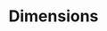 ---
bigquery: https://console.cloud.google.com/bigquery?p=covid-19-dimensions-ai&page=table&d=data&t=publications
contributors: Digital Science, https://www.digital-science.com/
cost: Free for personal, non-commercial use.
description: Dimensions contains more than 100 million publications, ranging from
  articles published in scholarly journals, books and book chapters, to preprints
  and conference proceedings. All publications are contextualized with linked data
  sets, funding, publications, patents, clinical trials, and policy documents. You
  can also view associated categories, funders, institutions, and researcher profiles.
documentation: https://docs.dimensions.ai/bigquery/index.html
last_edit: 04/10/2022, 13:49:36
location: https://www.dimensions.ai/products/free/
maintained_by: Digital Science, https://www.digital-science.com/
schema_fields:
- family_id
- cpc
- conditions
- start_year
- abstract
- funder_orgs
- end_date
- altmetrics
- application_number
- patent_ids
- associated_publication_doi
- registry
- organisation_details
- name
- date_inserted
- embargo_date
- associated_publication_pmid
- priority_year
- book_series_title
- parent_id
- journal_lists
- citation_string
- book_title
- funder_org_state_codes
- active_years
- date
- associated_grant_ids
- ipcr
- original_title
- assignee_orgs
- interventions
- research_org_countries
- acronyms
- volume
- brief_title
- research_org_country_names
- supporting_grant_ids
- category_uoa
- funder_org
- priority_date
- citations
- funding_jpy
- kind
- title
- funder_org_cities
- funder_countries
- category_bra
- filing_year
- filing_status
- address
- research_org_state_names
- citations_count
- publication_date
- family_members_ids
- publisher
- categories
- granted_year
- current_assignee_countries
- conference
- acknowledgements
- relationships
- concepts
- established
- resulting_publication_ids
- external_ids
- pmcid
- inventor_names
- category_icrp_cso
- jurisdiction
- funding_gbp
- expiration_year
- labels
- open_access_categories
- end_year
- original_assignee_countries
- wikipedia_url
- category_icrp_ct
- original_assignee
- license
- mesh_terms
- filing_date
- funding_eur
- category_hrcs_rac
- funding_details
- legal_status
- funding_amount
- research_org_city_names
- category_rcdc
- doi
- year
- subtitles
- researcher_ids
- funding_currency
- granted_date
- links
- language
- date_imported_gbq
- foa_number
- funder_org_acronyms
- id
- pmid
- mesh_headings
- pages
- authors
- family_count
- isbn
- source_id
- expiration_date
- date_print
- acronym
- funding_cny
- publication_year
- journal
- repository_id
- research_org_state_codes
- metrics
- clinical_trial_ids
- phase
- editors
- grant_number
- types
- resulting_publication_doi
- category_hrcs_hc
- open_access_categories_v2
- original_abstract
- funder_org_countries
- assignee_countries
- description
- proceedings_title
- arxiv_id
- associated_publication_arxiv_id
- date_modified
- category_sdg
- category_hra
- current_assignee_orgs
- email_address
- associated_publication_id
- reference_ids
- investigators
- date_normal
- linkout
- cited_by_ids
- publication_ids
- funding_usd
- aliases
- date_online
- created_date
- research_org_cities
- eisbn
- start_date
- category_for
- repository_url
- repository_name
- current_assignee
- funding_nzd
- legal_events
- original_assignee_orgs
- type
- research_orgs
- issue
- status
- funding_chf
- gender
- funding_cad
- funding_aud
shortname: dimensions
tags:
- scholarly literature
- patents
- funding
- clinical trials
- academic profiles
terms_of_use: 'Use of both the Dimensions COVID-19 dataset and full Dimensions dataset
  are subject to the Dimensions Terms of use: https://www.dimensions.ai/policies-terms-legal '
title: Dimensions
uuid: dcff88bd-fe6b-4fdb-8159-809bf9d7bc1c
---